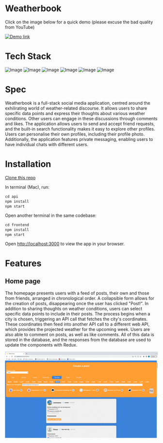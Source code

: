 # Weatherbook

Click on the image below for a quick demo (please excuse the bad quality from YouTube)

[![Demo link](https://img.youtube.com/vi/yCt4OlxP7xI/0.jpg)](https://www.youtube.com/watch?v=yCt4OlxP7xI)

# Tech Stack

![Image](https://img.shields.io/badge/React-20232A?style=for-the-badge&logo=react&logoColor=61DAFB)
![Image](https://img.shields.io/badge/Redux-593D88?style=for-the-badge&logo=redux&logoColor=white)
![Image](https://img.shields.io/badge/node.js-6DA55F?style=for-the-badge&logo=node.js&logoColor=white)
![Image](https://img.shields.io/badge/Express.js-000000?style=for-the-badge&logo=express&logoColor=white)
![Image](https://img.shields.io/badge/MongoDB-4EA94B?style=for-the-badge&logo=mongodb&logoColor=white)
![Image](https://img.shields.io/badge/Sass-CC6699?style=for-the-badge&logo=sass&logoColor=white)

# Spec

Weatherbook is a full-stack social media application, centred around the exhilirating world of weather-related discourse. It allows users to share specific data points and express their thoughts about various weather conditions. Other users can engage in these discussions through comments and likes. The application allows users to send and accept friend requests, and the built-in search functionality makes it easy to explore other profiles. Users can personalise their own profiles, including their profile photo. Additionally, the application features private messaging, enabling users to have individual chats with different users.

# Installation

[Clone this repo](https://github.com/tbuller/weatherbook.git)

In terminal (Mac), run:

```
cd api
npm install
npm start
```
Open another terminal in the same codebase:
```
cd frontend
npm install
npm start
```

Open [http://localhost:3000](http://localhost:3000) to view the app in your browser.

# Features

## Home page

The homepage presents users with a feed of posts, their own and those from friends, arranged in chronological order. A collapsible form allows for the creation of posts, disappearing once the user has clicked "Post!". In addition to sharing thoughts on weather conditions, users can select specific data points to include in their posts. The process begins when a city is chosen, triggering an API call that fetches the city's coordinates. These coordinates then feed into another API call to a different web API, which provides the projected weather for the upcoming week. Users are also able to comment on posts, as well as like comments. All of this data is stored in the database, and the responses from the database are used to update the components with Redux.

![Image](https://github.com/tbuller/weatherbook/blob/main/frontend/public/README_images/Weatherbook-homepage-screenshot.png)

